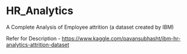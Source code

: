 # HR_Analytics
A Complete Analysis of Employee attrition (a dataset created by IBM)


Refer for Description - https://www.kaggle.com/pavansubhasht/ibm-hr-analytics-attrition-dataset

